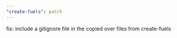 ```yaml
---
"create-fuels": patch
---
```


fix: include a gitignore file in the copied over files from create-fuels
